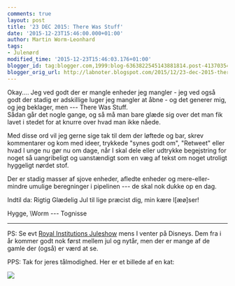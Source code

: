 ```yaml
---
comments: true
layout: post
title: '23 DEC 2015: There Was Stuff'
date: '2015-12-23T15:46:00.000+01:00'
author: Martin Worm-Leonhard
tags:
- Julenørd
modified_time: '2015-12-23T15:46:03.176+01:00'
blogger_id: tag:blogger.com,1999:blog-6363822545143881814.post-4137035446485228407
blogger_orig_url: http://labnoter.blogspot.com/2015/12/23-dec-2015-there-was-stuff.html
---
```


Okay.... Jeg ved godt der er mangle enheder jeg mangler - jeg ved også
godt der stadig er adskillige luger jeg mangler at åbne - og det generer
mig, og jeg beklager, men --- There Was Stuff.  
Sådan går det nogle gange, og så må man bare glæde sig over det man fik
lavet i stedet for at knurre over hvad man ikke nåede.

Med disse ord vil jeg gerne sige tak til dem der løftede og bar, skrev
kommentarer og kom med ideer, trykkede "synes godt om", "Retweet" eller
hvad I unge nu gør nu om dage, når I skal dele eller udtrykke
begejstring for noget så uangribeligt og uanstændigt som en væg af tekst
om noget utroligt hyggeligt nørdet stof.

Der er stadig masser af sjove enheder, afledte enheder og
mere-eller-mindre umulige beregninger i pipelinen --- de skal nok dukke op
en dag.

Indtil da: Rigtig Glædelig Jul til lige præcist dig, min kære
l\[æø\]ser!

Hygge,
\Worm --- Tognisse

-----------------------------

PS: Se evt [Royal Institutions
Juleshow](http://richannel.org/christmas-lectures) mens I venter på
Disneys. Dem fra i år kommer godt nok først mellem jul og nytår, men
der er mange af de gamle der (også) er værd at se.

PPS: Tak for jeres tålmodighed. Her er et billede af en kat:

[![]({{site.url}}/images/ce4dd6430a45b8b730c713b5be5337d7.jpg)]({{site.url}}/images/0da1a2f9556c45e9c1f26d8cd9543c36.jpg)

